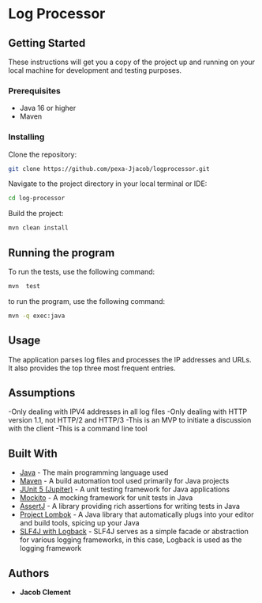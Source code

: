 # Log Processor

## Getting Started

These instructions will get you a copy of the project up and running on your local machine for development and testing purposes.

### Prerequisites

- Java 16 or higher
- Maven

### Installing

Clone the repository:

```bash
git clone https://github.com/pexa-Jjacob/logprocessor.git
```

Navigate to the project directory in your local terminal or IDE:

```bash
cd log-processor
```

Build the project:

```bash
mvn clean install
```

## Running the program

To run the tests, use the following command:

```bash
mvn  test
```

to run the program, use the following command:

```bash 
mvn -q exec:java
```

## Usage

The application parses log files and processes the IP addresses and URLs. It also provides the top three most frequent entries.

## Assumptions

-Only dealing with IPV4 addresses in all log files
-Only dealing with HTTP version 1.1, not HTTP/2 and HTTP/3
-This is an MVP to initiate a discussion with the client
-This is a command line tool

## Built With

- [Java](https://www.java.com/) - The main programming language used
- [Maven](https://maven.apache.org/) - A build automation tool used primarily for Java projects
- [JUnit 5 (Jupiter)](https://junit.org/junit5/) - A unit testing framework for Java applications
- [Mockito](https://site.mockito.org/) - A mocking framework for unit tests in Java
- [AssertJ](https://assertj.github.io/doc/) - A library providing rich assertions for writing tests in Java
- [Project Lombok](https://projectlombok.org/) - A Java library that automatically plugs into your editor and build tools, spicing up your Java
- [SLF4J with Logback](http://www.slf4j.org/) - SLF4J serves as a simple facade or abstraction for various logging frameworks, in this case, Logback is used as the logging framework

## Authors

- **Jacob Clement** 
